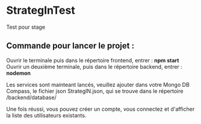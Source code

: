 # StrategInTest
Test pour stage
## Commande pour lancer le projet :
Ouvrir le terminale puis dans le répertoire frontend, entrer : **npm start**
Ouvrir un deuxième terminale, puis dans le répertoire backend, entrer : **nodemon**

Les services sont mainteant lancés, veuillez ajouter dans votre Mongo DB Compass, le fichier json StrategIN.json, qui se trouve dans le répertoire /backend/database/

Une fois réussi, vous pouvez créer un compte, vous connectez et d'afficher la liste des utilisateurs existants.

